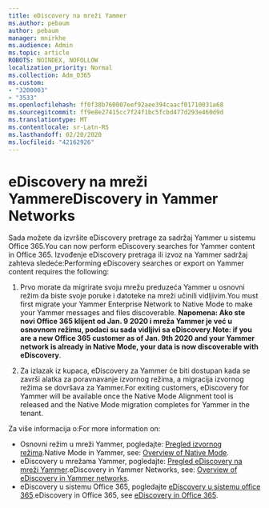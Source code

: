 ```yaml
---
title: eDiscovery na mreži Yammer
ms.author: pebaum
author: pebaum
manager: mnirkhe
ms.audience: Admin
ms.topic: article
ROBOTS: NOINDEX, NOFOLLOW
localization_priority: Normal
ms.collection: Adm_O365
ms.custom:
- "3200003"
- "3533"
ms.openlocfilehash: ff0f38b760007eef92aee394caacf01710031a68
ms.sourcegitcommit: ff9e8e27415cc7f24f1bc5fcbd477d293e460d9d
ms.translationtype: MT
ms.contentlocale: sr-Latn-RS
ms.lasthandoff: 02/20/2020
ms.locfileid: "42162926"
---
```

# <a name="ediscovery-in-yammer-networks"></a><span data-ttu-id="0c6db-102">eDiscovery na mreži Yammer</span><span class="sxs-lookup"><span data-stu-id="0c6db-102">eDiscovery in Yammer Networks</span></span>

<span data-ttu-id="0c6db-103">Sada možete da izvršite eDiscovery pretrage za sadržaj Yammer u sistemu Office 365.</span><span class="sxs-lookup"><span data-stu-id="0c6db-103">You can now perform eDiscovery searches for Yammer content in Office 365.</span></span>  <span data-ttu-id="0c6db-104">Izvođenje eDiscovery pretraga ili izvoz na Yammer sadržaj zahteva sledeće:</span><span class="sxs-lookup"><span data-stu-id="0c6db-104">Performing eDiscovery searches or export on Yammer content requires the following:</span></span>

1. <span data-ttu-id="0c6db-105">Prvo morate da migrirate svoju mrežu preduzeća Yammer u osnovni režim da biste svoje poruke i datoteke na mreži učinili vidljivim.</span><span class="sxs-lookup"><span data-stu-id="0c6db-105">You must first migrate your Yammer Enterprise Network to Native Mode to make your Yammer messages and files discoverable.</span></span> <span data-ttu-id="0c6db-106">**Napomena: Ako ste novi Office 365 klijent od Jan. 9 2020 i mreža Yammer je već u osnovnom režimu, podaci su sada vidljivi sa eDiscovery**.</span><span class="sxs-lookup"><span data-stu-id="0c6db-106">**Note: if you are a new Office 365 customer as of Jan. 9th 2020 and your Yammer network is already in Native Mode, your data is now discoverable with eDiscovery**.</span></span>

2. <span data-ttu-id="0c6db-107">Za izlazak iz kupaca, eDiscovery za Yammer će biti dostupan kada se završi alatka za poravnavanje izvornog režima, a migracija izvornog režima se dovršava za Yammer.</span><span class="sxs-lookup"><span data-stu-id="0c6db-107">For exiting customers, eDiscovery for Yammer will be available once the Native Mode Alignment tool is released and the Native Mode migration completes for Yammer in the tenant.</span></span>

<span data-ttu-id="0c6db-108">Za više informacija o:</span><span class="sxs-lookup"><span data-stu-id="0c6db-108">For more information on:</span></span>

- <span data-ttu-id="0c6db-109">Osnovni režim u mreži Yammer, pogledajte: [Pregled izvornog režima](https://docs.microsoft.com/yammer/configure-your-yammer-network/overview-native-mode).</span><span class="sxs-lookup"><span data-stu-id="0c6db-109">Native Mode in Yammer, see: [Overview of Native Mode](https://docs.microsoft.com/yammer/configure-your-yammer-network/overview-native-mode).</span></span>
- <span data-ttu-id="0c6db-110">eDiscovery u mrežama Yammer, pogledajte: [Pregled eDiscovery na mreži Yammer](https://docs.microsoft.com/en-us/yammer/manage-security-and-compliance/overview-of-ediscovery).</span><span class="sxs-lookup"><span data-stu-id="0c6db-110">eDiscovery in Yammer Networks, see: [Overview of eDiscovery in Yammer networks](https://docs.microsoft.com/en-us/yammer/manage-security-and-compliance/overview-of-ediscovery).</span></span>
- <span data-ttu-id="0c6db-111">eDiscovery u sistemu Office 365, pogledajte [eDiscovery u sistemu office 365](https://docs.microsoft.com/en-us/microsoft-365/compliance/ediscovery).</span><span class="sxs-lookup"><span data-stu-id="0c6db-111">eDiscovery in Office 365, see [eDiscovery in Office 365](https://docs.microsoft.com/en-us/microsoft-365/compliance/ediscovery).</span></span>
